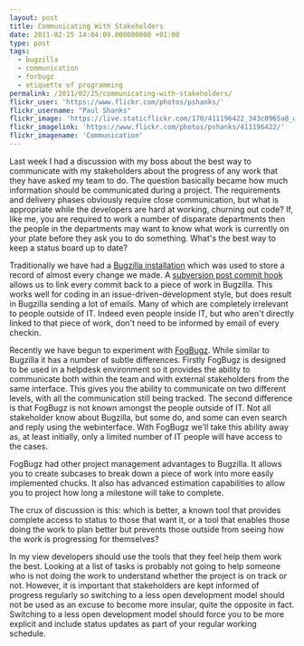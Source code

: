 ```yaml
---
layout: post
title: Communicating With Stakeholders
date: 2011-02-25 14:04:09.000000000 +01:00
type: post
tags:
  - bugzilla
  - communication
  - forbugz
  - etiquette of programming
permalink: /2011/02/25/communicating-with-stakeholders/
flickr_user: 'https://www.flickr.com/photos/pshanks/'
flickr_username: "Paul Shanks"
flickr_image: 'https://live.staticflickr.com/170/411196422_343c0965a8_w.jpg'
flickr_imagelink: 'https://www.flickr.com/photos/pshanks/411196422/'
flickr_imagename: 'Communication'
---
```

Last week I had a discussion with my boss about the best way to communicate with my stakeholders about the
progress of any work that they have asked my team to do. The question basically became how much information
should be communicated during a project. The requirements and delivery phases obviously require close
communication, but what is appropriate while the developers are hard at working, churning out code? If, like
me, you are required to work a number of disparate departments then the people in the departments may want to
know what work is currently on your plate before they ask you to do something. What's the best way to keep a
status board up to date?

Traditionally we have had a [Bugzilla installation](http://www.bugzilla.org/) which was used to
store a record of almost every change we made. A
[subversion post commit hook](http://mikewest.org/2006/06/subversion-post-commit-hooks-101) allows us
to link every commit back to a piece of work in Bugzilla. This works well for coding in an
issue-driven-development style, but does result in Bugzilla sending a lot of emails. Many of which are
completely irrelevant to people outside of IT. Indeed even people inside IT, but who aren't directly linked to
that piece of work, don't need to be informed by email of every checkin.

Recently we have begun to experiment with [FogBugz](http://www.fogcreek.com/fogbugz/). While
similar to Bugzilla it has a number of subtle differences. Firstly FogBugz is designed to be used in a
helpdesk environment so it provides the ability to communicate both within the team and with external
stakeholders from the same interface. This gives you the ability to communicate on two different levels, with
all the communication still being tracked. The second difference is that FogBugz is not known amongst the
people outside of IT. Not all stakeholder know about Bugzilla, but some do, and some can even search and reply
using the webinterface. With FogBugz we'll take this ability away as, at least initially, only a limited
number of IT people will have access to the cases.

FogBugz had other project management advantages to Bugzilla. It allows you to create subcases to break down a
piece of work into more easily implemented chucks. It also has advanced estimation capabilities to allow you
to project how long a milestone will take to complete.

The crux of discussion is this: which is better, a known tool that provides complete access to status to those
that want it, or a tool that enables those doing the work to plan better but prevents those outside from
seeing how the work is progressing for themselves?

In my view developers should use the tools that they feel help them work the best. Looking at a list of tasks
is probably not going to help someone who is not doing the work to understand whether the project is on track
or not. However, it is important that stakeholders are kept informed of progress regularly so switching to a
less open development model should not be used as an excuse to become more insular, quite the opposite in
fact. Switching to a less open development model should force you to be more explicit and include status
updates as part of your regular working schedule.
